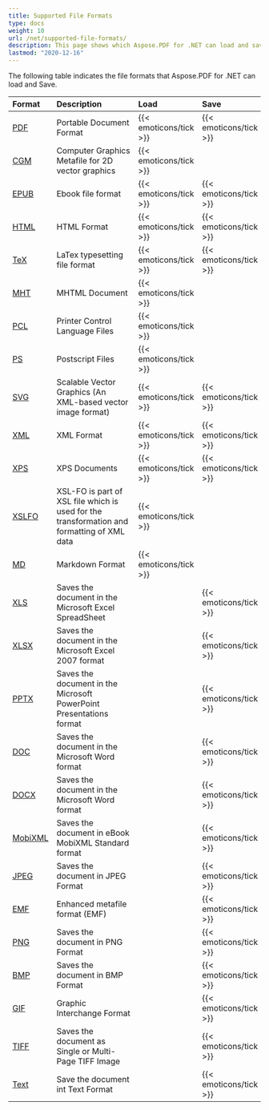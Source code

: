 ```yaml
---
title: Supported File Formats
type: docs
weight: 10
url: /net/supported-file-formats/
description: This page shows which Aspose.PDF for .NET can load and save file formats.
lastmod: "2020-12-16"
---
```


The following table indicates the file formats that Aspose.PDF for .NET can load and Save.

|**Format**|**Description**|**Load**|**Save**|**Remarks**|
| :- | :- | :- | :- | :- |
|[PDF](https://wiki.fileformat.com/view/pdf/)|Portable Document Format|{{< emoticons/tick >}}|{{< emoticons/tick >}} | |
|[CGM](https://wiki.fileformat.com/page-description-language/cgm/)|Computer Graphics Metafile for 2D vector graphics|{{< emoticons/tick >}}| | |
|[EPUB](https://wiki.fileformat.com/ebook/epub/)|Ebook file format|{{< emoticons/tick >}}|{{< emoticons/tick >}}| |
|[HTML](https://wiki.fileformat.com/web/html/)|HTML Format|{{< emoticons/tick >}}|{{< emoticons/tick >}}| |
|[TeX](https://wiki.fileformat.com/page-description-language/tex/)|LaTex typesetting file format|{{< emoticons/tick >}}|{{< emoticons/tick >}}| |
|[MHT](https://wiki.fileformat.com/web/mhtml/)|MHTML Document|{{< emoticons/tick >}}| | |
|[PCL](https://wiki.fileformat.com/page-description-language/pcl/)|Printer Control Language Files|{{< emoticons/tick >}}| | |
|[PS](https://wiki.fileformat.com/page-description-language/ps/)|Postscript Files|{{< emoticons/tick >}}| | |
|[SVG](https://wiki.fileformat.com/page-description-language/svg/)|Scalable Vector Graphics (An XML-based vector image format)|{{< emoticons/tick >}}|{{< emoticons/tick >}}| |
|[XML](https://wiki.fileformat.com/web/xml/)|XML Format|{{< emoticons/tick >}}|{{< emoticons/tick >}}| |
|[XPS](https://wiki.fileformat.com/page-description-language/xps/)|XPS Documents|{{< emoticons/tick >}}|{{< emoticons/tick >}}| |
|[XSLFO](https://wiki.fileformat.com/page-description-language/xslfo/)|XSL-FO is part of XSL file which is used for the transformation and formatting of XML data|{{< emoticons/tick >}}| | |
|[MD](https://wiki.fileformat.com/specification/word-processing/md/)|Markdown Format|{{< emoticons/tick >}}| | |
|[XLS](https://wiki.fileformat.com/spreadsheet/xls/)|Saves the document in the Microsoft Excel SpreadSheet| |{{< emoticons/tick >}}| |
|[XLSX](https://wiki.fileformat.com/spreadsheet/xlsx/)|Saves the document in the Microsoft Excel 2007 format| |{{< emoticons/tick >}}| |
|[PPTX](https://wiki.fileformat.com/presentation/pptx/)|Saves the document in the Microsoft PowerPoint Presentations format| |{{< emoticons/tick >}}| |
|[DOC](https://wiki.fileformat.com/word-processing/doc/)|Saves the document in the Microsoft Word format| |{{< emoticons/tick >}}| |
|[DOCX](https://wiki.fileformat.com/word-processing/docx/)|Saves the document in the Microsoft Word format| |{{< emoticons/tick >}}| |
|[MobiXML](https://wiki.fileformat.com/ebook/mobi/)|Saves the document in eBook MobiXML Standard format| |{{< emoticons/tick >}}| |
|[JPEG](https://wiki.fileformat.com/image/jpeg/)|Saves the document in JPEG Format| |{{< emoticons/tick >}}| |
|[EMF](https://wiki.fileformat.com/image/emf/)|Enhanced metafile format (EMF)| |{{< emoticons/tick >}}| |
|[PNG](https://wiki.fileformat.com/image/png/)|Saves the document in PNG Format| |{{< emoticons/tick >}}| |
|[BMP](https://wiki.fileformat.com/image/bmp/)|Saves the document in BMP Format| |{{< emoticons/tick >}}| |
|[GIF](https://wiki.fileformat.com/image/gif/)|Graphic Interchange Format| |{{< emoticons/tick >}}| |
|[TIFF](https://wiki.fileformat.com/image/tiff/)|Saves the document as Single or Multi-Page TIFF Image| |{{< emoticons/tick >}}| |
|[Text](https://wiki.fileformat.com/word-processing/txt/)|Save the document int Text Format| |{{< emoticons/tick >}}| |

